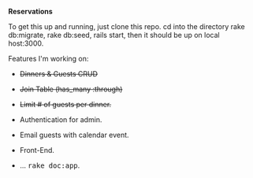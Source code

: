 **Reservations**

To get this up and running, just clone this repo. cd into the directory rake db:migrate, rake db:seed, rails start, then it should be up on local host:3000.

Features I'm working on:

* ~~Dinners & Guests CRUD~~

* ~~Join Table (has_many :through)~~

* ~~Limit # of guests per dinner.~~

* Authentication for admin.

* Email guests with calendar event.

* Front-End.

* ...
<tt>rake doc:app</tt>.
